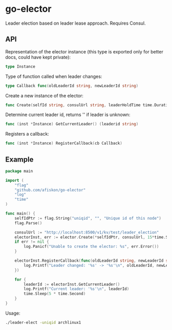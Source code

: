 # go-elector

Leader election based on leader lease approach. Requires Consul.

## API

Representation of the elector instance (this type is exported only for better
docs, could have kept private):

```go
type Instance
```

Type of function called when leader changes:

```go
type Callback func(oldLeaderId string, newLeaderId string)
```

Create a new instance of the elector:

```go
func Create(selfId string, consulUrl string, leaderHoldTime time.Duration) (inst *Instance, err error)
```

Determine current leader id, returns '' if leader is unknown:

```go
func (inst *Instance) GetCurrentLeader() (leaderid string)
```

Registers a callback:

```go
func (inst *Instance) RegisterCallback(cb Callback)
```

## Example

```go
package main

import (
    "flag"
    "github.com/afiskon/go-elector"
    "log"
    "time"
)

func main() {
    selfIdPtr := flag.String("uniqid", "", "Unique id of this node")
    flag.Parse()

    consulUrl := "http://localhost:8500/v1/kv/test/leader_election"
    electorInst, err := elector.Create(*selfIdPtr, consulUrl, 15*time.Second)
    if err != nil {
        log.Panicf("Unable to create the elector: %s", err.Error())
    }

    electorInst.RegisterCallback(func(oldLeaderId string, newLeaderId string) {
        log.Printf("Leader changed: '%s' -> '%s'\n", oldLeaderId, newLeaderId)
    })

    for {
        leaderId := electorInst.GetCurrentLeader()
        log.Printf("Current leader: '%s'\n", leaderId)
        time.Sleep(5 * time.Second)
    }
}
```

Usage:

```bash
./leader-elect -uniqid archlinux1
```
